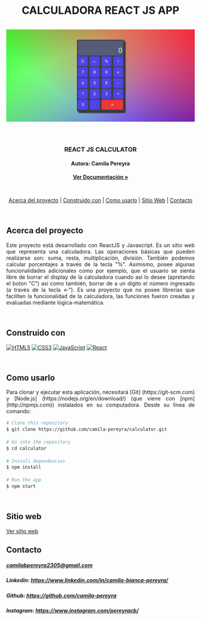 <div align="center">
  <h1>CALCULADORA REACT JS APP
  <br>
  <br>
  <a href="https://github.com/camila-pereyra/calculator/"><img src="src/images/calculator.png" alt="Calculator" width="800"></a>
  <br>
  <br>
</div>
<h3 align="center">REACT JS CALCULATOR</h3>
<h4 align="center">Autora: Camila Pereyra</h4>
<p align="center"><a href="https://github.com/camila-pereyra/calculator"><strong>Ver Documentación »</strong></a> </p>
<br>
<p align="center">
  <a href="#acerca-del-proyecto">Acerca del proyecto</a> |
  <a href="#construido-con">Construido con</a> |
  <a href="#como-usarlo">Como usarlo</a> |
  <a href="#sitio-web">Sitio Web</a> |
    <a href="#contacto">Contacto</a> 
</p>
<br>

## Acerca del proyecto
<p align="justify">Este proyecto está desarrollado con ReactJS y Javascript. 
Es un sitio web que representa una calculadora. Las operaciones básicas que pueden realizarse son: suma, resta, multiplicación, división. También podemos calcular porcentajes a través de la tecla "%". Asimismo, posee algunas funcionalidades adicionales como por ejemplo, que el usuario se sienta libre de borrar el display de la calculadora cuando así lo desee (apretando el boton "C") asi como también, borrar de a un dígito el número ingresado (a través de la tecla ←"). Es una proyecto que no posee librerías que faciliten la funcionalidad de la calculadora, las funciones fueron creadas y evaluadas mediante lógica-matemática. 
</p>
<br>

## Construido con
<p dir="auto">
<a target="_blank" rel="noopener noreferrer nofollow" href="https://camo.githubusercontent.com/49fbb99f92674cc6825349b154b65aaf4064aec465d61e8e1f9fb99da3d922a1/68747470733a2f2f696d672e736869656c64732e696f2f62616467652f68746d6c352d2532334533344632362e7376673f7374796c653d666f722d7468652d6261646765266c6f676f3d68746d6c35266c6f676f436f6c6f723d7768697465"><img src="https://camo.githubusercontent.com/49fbb99f92674cc6825349b154b65aaf4064aec465d61e8e1f9fb99da3d922a1/68747470733a2f2f696d672e736869656c64732e696f2f62616467652f68746d6c352d2532334533344632362e7376673f7374796c653d666f722d7468652d6261646765266c6f676f3d68746d6c35266c6f676f436f6c6f723d7768697465" alt="HTML5" data-canonical-src="https://img.shields.io/badge/html5-%23E34F26.svg?style=for-the-badge&amp;logo=html5&amp;logoColor=white" style="max-width: 100%;"></a>
<a target="_blank" rel="noopener noreferrer nofollow" href="https://camo.githubusercontent.com/e6b67b27998fca3bccf4c0ee479fc8f9de09d91f389cccfbe6cb1e29c10cfbd7/68747470733a2f2f696d672e736869656c64732e696f2f62616467652f637373332d2532333135373242362e7376673f7374796c653d666f722d7468652d6261646765266c6f676f3d63737333266c6f676f436f6c6f723d7768697465"><img src="https://camo.githubusercontent.com/e6b67b27998fca3bccf4c0ee479fc8f9de09d91f389cccfbe6cb1e29c10cfbd7/68747470733a2f2f696d672e736869656c64732e696f2f62616467652f637373332d2532333135373242362e7376673f7374796c653d666f722d7468652d6261646765266c6f676f3d63737333266c6f676f436f6c6f723d7768697465" alt="CSS3" data-canonical-src="https://img.shields.io/badge/css3-%231572B6.svg?style=for-the-badge&amp;logo=css3&amp;logoColor=white" style="max-width: 100%;"></a>
<a target="_blank" rel="noopener noreferrer nofollow" href="https://camo.githubusercontent.com/aeddc848275a1ffce386dc81c04541654ca07b2c43bbb8ad251085c962672aea/68747470733a2f2f696d672e736869656c64732e696f2f62616467652f6a6176617363726970742d2532333332333333302e7376673f7374796c653d666f722d7468652d6261646765266c6f676f3d6a617661736372697074266c6f676f436f6c6f723d253233463744463145"><img src="https://camo.githubusercontent.com/aeddc848275a1ffce386dc81c04541654ca07b2c43bbb8ad251085c962672aea/68747470733a2f2f696d672e736869656c64732e696f2f62616467652f6a6176617363726970742d2532333332333333302e7376673f7374796c653d666f722d7468652d6261646765266c6f676f3d6a617661736372697074266c6f676f436f6c6f723d253233463744463145" alt="JavaScript" data-canonical-src="https://img.shields.io/badge/javascript-%23323330.svg?style=for-the-badge&amp;logo=javascript&amp;logoColor=%23F7DF1E" style="max-width: 100%;"></a>
<a target="_blank" rel="noopener noreferrer nofollow" href="https://camo.githubusercontent.com/ab4c3c731a174a63df861f7b118d6c8a6c52040a021a552628db877bd518fe84/68747470733a2f2f696d672e736869656c64732e696f2f62616467652f72656163742d2532333230323332612e7376673f7374796c653d666f722d7468652d6261646765266c6f676f3d7265616374266c6f676f436f6c6f723d253233363144414642"><img src="https://camo.githubusercontent.com/ab4c3c731a174a63df861f7b118d6c8a6c52040a021a552628db877bd518fe84/68747470733a2f2f696d672e736869656c64732e696f2f62616467652f72656163742d2532333230323332612e7376673f7374796c653d666f722d7468652d6261646765266c6f676f3d7265616374266c6f676f436f6c6f723d253233363144414642" alt="React" data-canonical-src="https://img.shields.io/badge/react-%2320232a.svg?style=for-the-badge&amp;logo=react&amp;logoColor=%2361DAFB" style="max-width: 100%;"></a>
</p>
<br>



## Como usarlo
<p align="justify"> Para clonar y ejecutar esta aplicación, necesitará [Git] (https://git-scm.com) y [Node.js] (https://nodejs.org/en/download/) (que viene con [npm] (http://npmjs.com)) instalados en su computadora. Desde su línea de comando:</p>

```bash
# Clone this repository
$ git clone https://github.com/camila-pereyra/calculator.git

# Go into the repository
$ cd calculator

# Install dependencies
$ npm install

# Run the app
$ npm start
```
<br>

## Sitio web
[Ver sitio web](https://calculator-pearl-beta.vercel.app/)
<br>


## Contacto
##### **camilabpereyra2305@gmail.com**
##### Linkedin: https://www.linkedin.com/in/camila-bianca-pereyra/
##### Github: https://github.com/camila-pereyra
##### Instagram: https://www.instagram.com/pereyracb/
